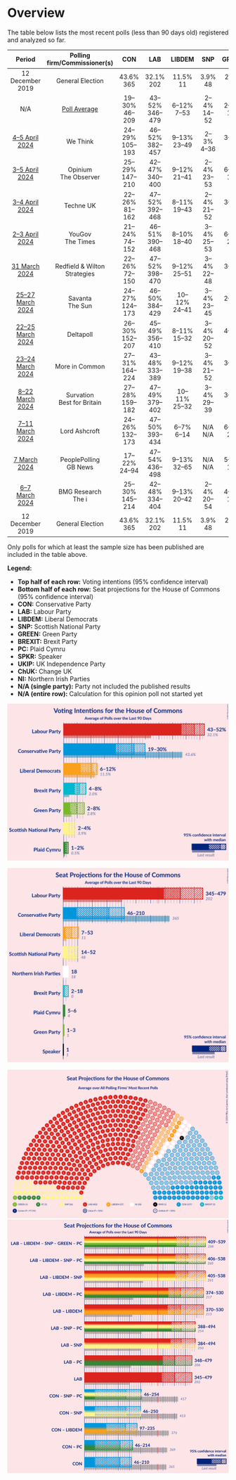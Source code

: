 # Overview

The table below lists the most recent polls (less than 90 days old) registered and analyzed so far.

| Period     | Polling firm/Commissioner(s) | CON | LAB | LIBDEM | SNP | GREEN | BREXIT | PC | SPKR | UKIP | ChUK | NI |
|:----------:|:----------------------------:|:--:|:--:|:--:|:--:|:--:|:--:|:--:|:--:|:--:|:--:|:--:|
| 12 December 2019 | General Election | 43.6% <br> 365 | 32.1% <br> 202 | 11.5% <br> 11 | 3.9% <br> 48 | 2.8% <br> 1 | 2.0% <br> 0 | 0.5% <br> 4 | 0.1% <br> 1 | 0.1% <br> 0 | 0.0% <br> 0 | 0.0% <br> 18 |
| N/A | [Poll Average](average.html) | 19–30% <br> 46–209 | 43–52% <br> 346–479 | 6–12% <br> 7–53 | 2–4% <br> 14–52 | 2–8% <br> 1–3 | 4–8% <br> 2–18 | 1–2% <br> 4–6 | N/A <br> 1 | N/A <br> N/A | N/A <br> N/A | N/A <br> 18 |
| [4–5 April 2024](2024-04-05-WeThink.html) | We Think | 24–29% <br> 105–193 | 46–52% <br> 382–457 | 9–13% <br> 23–49 | 2–3% <br> 4–36 | 3–6% <br> 1 | 5–8% <br> 3–13 | N/A <br> N/A | N/A <br> 1 | N/A <br> N/A | N/A <br> N/A | N/A <br> 18 |
| [3–5 April 2024](2024-04-05-Opinium.html) | Opinium <br> The Observer | 25–29% <br> 147–210 | 42–47% <br> 340–400 | 9–12% <br> 21–41 | 2–4% <br> 23–53 | 6–8% <br> 1–3 | 4–6% <br> 3–6 | 1–2% <br> 5–6 | N/A <br> 1 | N/A <br> N/A | N/A <br> N/A | N/A <br> 18 |
| [3–4 April 2024](2024-04-04-TechneUK.html) | Techne UK | 22–26% <br> 81–162 | 47–52% <br> 392–468 | 8–11% <br> 19–43 | 2–4% <br> 21–52 | 3–5% <br> 1 | 5–8% <br> 3–12 | N/A <br> N/A | N/A <br> 1 | N/A <br> N/A | N/A <br> N/A | N/A <br> 18 |
| [2–3 April 2024](2024-04-03-YouGov.html) | YouGov <br> The Times | 21–24% <br> 74–152 | 46–51% <br> 390–468 | 8–10% <br> 18–40 | 3–4% <br> 25–53 | 6–8% <br> 2–3 | 7–9% <br> 4–20 | N/A <br> N/A | N/A <br> 1 | N/A <br> N/A | N/A <br> N/A | N/A <br> 18 |
| [31 March 2024](2024-03-31-RedfieldWiltonStrategies.html) | Redfield & Wilton Strategies | 22–26% <br> 72–150 | 47–52% <br> 398–470 | 9–12% <br> 25–51 | 3–4% <br> 22–48 | 3–5% <br> 1 | 6–8% <br> 3–14 | N/A <br> N/A | N/A <br> 1 | N/A <br> N/A | N/A <br> N/A | N/A <br> 18 |
| [25–27 March 2024](2024-03-27-Savanta.html) | Savanta <br> The Sun | 24–27% <br> 124–173 | 46–50% <br> 384–429 | 10–12% <br> 24–41 | 3–4% <br> 23–45 | 2–3% <br> 1 | 5–6% <br> 3–4 | N/A <br> N/A | N/A <br> 1 | N/A <br> N/A | N/A <br> N/A | N/A <br> 18 |
| [22–25 March 2024](2024-03-25-Deltapoll.html) | Deltapoll | 26–30% <br> 152–207 | 45–49% <br> 356–410 | 8–11% <br> 15–32 | 3–4% <br> 20–52 | 4–6% <br> 1 | 4–6% <br> 2–4 | N/A <br> N/A | N/A <br> 1 | N/A <br> N/A | N/A <br> N/A | N/A <br> 18 |
| [23–24 March 2024](2024-03-24-MoreinCommon.html) | More in Common | 27–31% <br> 164–224 | 43–48% <br> 333–389 | 9–12% <br> 19–38 | 3–4% <br> 21–52 | 3–5% <br> 1 | 4–6% <br> 3–5 | 1–2% <br> 4–6 | N/A <br> 1 | N/A <br> N/A | N/A <br> N/A | N/A <br> 18 |
| [8–22 March 2024](2024-03-22-Survation.html) | Survation <br> Best for Britain | 27–28% <br> 159–182 | 47–49% <br> 379–402 | 10–11% <br> 25–32 | 3–4% <br> 29–39 | 3–4% <br> 1 | 4–5% <br> 0–3 | N/A <br> N/A | N/A <br> 1 | N/A <br> N/A | N/A <br> N/A | N/A <br> 18 |
| [7–11 March 2024](2024-03-11-LordAshcroft.html) | Lord Ashcroft | 24–26% <br> 132–173 | 47–50% <br> 393–434 | 6–7% <br> 6–14 | N/A <br> N/A | 6–8% <br> 2–3 | 5–6% <br> 3–4 | N/A <br> N/A | N/A <br> 1 | N/A <br> N/A | N/A <br> N/A | N/A <br> 18 |
| [7 March 2024](2024-03-07-PeoplePolling.html) | PeoplePolling <br> GB News | 17–22% <br> 24–94 | 47–54% <br> 436–498 | 9–13% <br> 32–65 | N/A <br> N/A | 5–8% <br> 1–3 | 5–8% <br> 3–13 | N/A <br> N/A | N/A <br> 1 | N/A <br> N/A | N/A <br> N/A | N/A <br> 18 |
| [6–7 March 2024](2024-03-07-BMGResearch.html) | BMG Research <br> The i | 25–30% <br> 145–214 | 42–48% <br> 334–404 | 9–13% <br> 20–42 | 2–4% <br> 20–54 | 4–6% <br> 1–2 | 5–8% <br> 3–18 | N/A <br> N/A | N/A <br> 1 | N/A <br> N/A | N/A <br> N/A | N/A <br> 18 |
| 12 December 2019 | General Election | 43.6% <br> 365 | 32.1% <br> 202 | 11.5% <br> 11 | 3.9% <br> 48 | 2.8% <br> 1 | 2.0% <br> 0 | 0.5% <br> 4 | 0.1% <br> 1 | 0.1% <br> 0 | 0.0% <br> 0 | 0.0% <br> 18 |

Only polls for which at least the sample size has been published are included in the table above.

**Legend:**
+ **Top half of each row:** Voting intentions (95% confidence interval)
+ **Bottom half of each row:** Seat projections for the House of Commons (95% confidence interval)
+ **CON:** Conservative Party
+ **LAB:** Labour Party
+ **LIBDEM:** Liberal Democrats
+ **SNP:** Scottish National Party
+ **GREEN:** Green Party
+ **BREXIT:** Brexit Party
+ **PC:** Plaid Cymru
+ **SPKR:** Speaker
+ **UKIP:** UK Independence Party
+ **ChUK:** Change UK
+ **NI:** Northern Irish Parties
+ **N/A (single party):** Party not included the published results
+ **N/A (entire row):** Calculation for this opinion poll not started yet


![Graph with voting intentions not yet produced](average.png "Voting Intentions")

![Graph with seats not yet produced](average-seats.png "Seats")

![Graph with seating plan not yet produced](average-seating-plan.png "Seating Plan")
![Graph with coalitions seats not yet produced](average-coalitions-seats.png "Coalitions Seats")

